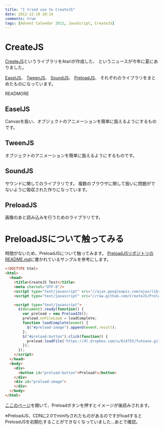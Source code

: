 ```yaml
---
title: "I tried use to CreateJS"
date: 2012-12-10 20:14
comments: true
tags: [Advent Calendar 2012, JavaScript, CreateJS]
---
```


# CreateJS

[CreateJS](http://www.createjs.com/)というライブラリをAtariが作成した、
というニュースが今年に夏にありました。

[EaselJS](http://www.createjs.com/#!/EaselJS)、
[TweenJS](http://www.createjs.com/#!/TweenJS)、 
[SoundJS](http://www.createjs.com/#!/SoundJS)、
[PreloadJS](http://www.createjs.com/#!/PreloadJS)、
それぞれのライブラリをまとめたものになっています。

READMORE

## EaselJS

Canvasを扱い、オブジェクトのアニメーションを簡単に扱えるようにするものです。

## TweenJS

オブジェクトのアニメーションを簡単に扱えるようにするものです。

## SoundJS

サウンドに関してのライブラリです。
複数のブラウザに関して扱いに問題がでないように吸収された作りになっています。

## PreloadJS

画像のあと読み込みを行うためのライブラリです。

# PreloadJSについて触ってみる

時間がないため、PreloadJSについて触ってみます。
[PreloadJSリポジトリのREADME.md](https://github.com/CreateJS/PreloadJS/blob/master/README.md)に書かれているサンプルを参考にします。

```html
<!DOCTYPE html>
<html>
  <head>
    <title>CreateJS Test</title>
    <meta charset="UTF-8"/>
    <script type="text/javascript" src="//ajax.googleapis.com/ajax/libs/jquery/1.8.3/jquery.min.js"></script>
    <script type="text/javascript" src="//raw.github.com/CreateJS/PreloadJS/02997fbd4c4139b4bd7cde1d7efe0e9210739095/lib/preloadjs-0.1.0.min.js"></script>

    <script type="text/javascript">
      $(document).ready(function() {
        var preload = new PreloadJS();
        preload.onFileLoad = loadComplete;
        function loadComplete(event) {
          $("#preload-image").append(event.result);
        };
        $("#preload-button").click(function() {
          preload.loadFile('https://dl.dropbox.com/u/614755/futoase.github.com/i-tried-to-use-the-create-js/test.png'); 
        });
      });
    </script>
  </head>
  <body>
    <div>
      <button id="preload-button">Preload!</button>
    </div>
    <div id="preload-image">
    </div>
  </body>
</html>
```

[ここのページ](https://dl.dropbox.com/u/614755/futoase.github.com/i-tried-to-use-the-create-js/test.html)を開いて、Preloadボタンを押すとイメージが後読みされます。

※PreloadJS、CDNに2.0でminifyされたものがあるのですがloadするとPreloadJSを初期化することができなくなっていました...あとで確認。
